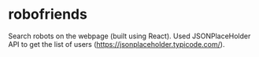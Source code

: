 # robofriends

Search robots on the webpage (built using React). Used JSONPlaceHolder API to get the list of users (https://jsonplaceholder.typicode.com/).
